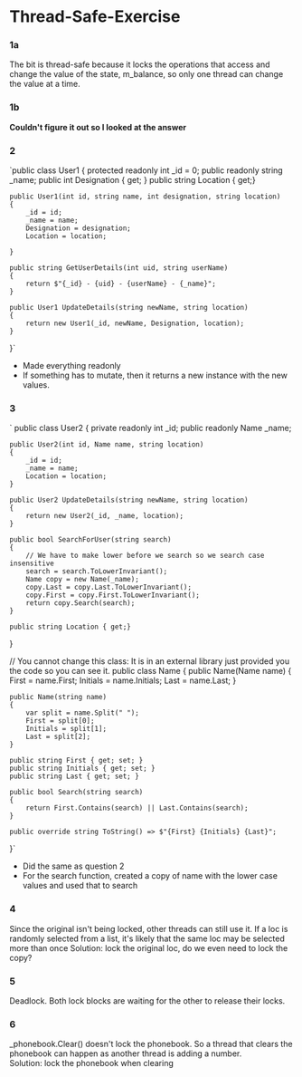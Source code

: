 # Thread-Safe-Exercise

### 1a
The bit is thread-safe because it locks the operations that access and change the value of the state, m_balance, so only one thread can change the value at a time.

### 1b
**Couldn't figure it out so I looked at the answer**

### 2
`public class User1
{
    protected readonly int _id = 0;
    public readonly string _name;
    public int Designation { get; }
    public string Location { get;}

    public User1(int id, string name, int designation, string location)
    {
        _id = id;
        _name = name;
        Designation = designation;
        Location = location;
        
    }

    public string GetUserDetails(int uid, string userName)
    {
        return $"{_id} - {uid} - {userName} - {_name}";
    }

    public User1 UpdateDetails(string newName, string location)
    {
        return new User1(_id, newName, Designation, location);
    } 
}`
- Made everything readonly
- If something has to mutate, then it returns a new instance with the new values.


### 3
`
public class User2
{
    private readonly int _id;
    public readonly Name _name;

    public User2(int id, Name name, string location)
    {
        _id = id;
        _name = name;
        Location = location;
    }

    public User2 UpdateDetails(string newName, string location)
    {
        return new User2(_id, _name, location);
    }

    public bool SearchForUser(string search)
    {
        // We have to make lower before we search so we search case insensitive
        search = search.ToLowerInvariant();
        Name copy = new Name(_name);
        copy.Last = copy.Last.ToLowerInvariant();
        copy.First = copy.First.ToLowerInvariant(); 
        return copy.Search(search);
    }

    public string Location { get;}
}

// You cannot change this class: It is in an external library just provided you the code so you can see it.
public class Name
{
    public Name(Name name)
    {
        First = name.First;
        Initials = name.Initials;
        Last = name.Last;
    }

    public Name(string name)
    {
        var split = name.Split(" ");
        First = split[0];
        Initials = split[1];
        Last = split[2];
    }

    public string First { get; set; }
    public string Initials { get; set; }
    public string Last { get; set; }

    public bool Search(string search)
    {
        return First.Contains(search) || Last.Contains(search);
    }

    public override string ToString() => $"{First} {Initials} {Last}";
}`
- Did the same as question 2
- For the search function, created a copy of name with the lower case values and used that to search

### 4 

Since the original isn't being locked, other threads can still use it. If a loc is randomly selected from a list, it's likely that the same loc may be selected more than once
Solution: lock the original loc, do we even need to lock the copy?

### 5 
Deadlock. Both lock blocks are waiting for the other to release their locks. 

### 6 
_phonebook.Clear() doesn't lock the phonebook. So a thread that clears the phonebook can happen as another thread is adding a number.  
Solution: lock the phonebook when clearing
